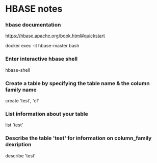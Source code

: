 # HBASE notes

### hbase documentation
https://hbase.apache.org/book.html#quickstart



docker exec -it hbase-master bash

### Enter interactive hbase shell
hbase-shell

### Create a table by specifying the table name & the column family name
create 'test', 'cf'

### List information about your table
list 'test'

### Describe the table 'test' for information on column_family dexription
describe 'test'
